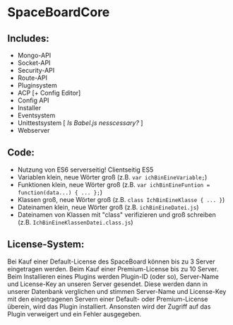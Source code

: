 SpaceBoardCore
==============

Includes:
---------
 - Mongo-API
 - Socket-API
 - Security-API
 - Route-API
 - Pluginsystem
 - ACP [+ Config Editor]
 - Config API
 - Installer
 - Eventsystem
 - Unittestsystem [ _Is Babel.js nesscessary?_ ]
 - Webserver
 
Code:
---------
 - Nutzung von ES6 serverseitig! Clientseitig ES5
 - Variablen klein, neue Wörter groß (z.B. `var ichBinEineVariable;`)
 - Funktionen klein, neue Wörter groß (z.B. `var ichBinEineFuntion = function(data...) { ... };`)
 - Klassen groß, neue Wörter groß (z.B. `class IchBinEineKlasse { ... }`)
 - Dateinamen klein, neue Wörter groß (z.B. `ichBinEineDatei.js`)
 - Dateinamen von Klassen mit "class" verifizieren und groß schreiben (z.B. `IchBinEineKlassenDatei.class.js`)
 
License-System:
---------------
 Bei Kauf einer Default-License des SpaceBoard können bis zu 3 Server eingetragen werden. Beim Kauf einer Premium-License bis zu 10 Server.
 Beim Installieren eines Plugins werden Plugin-ID (oder so), Server-Name und License-Key an unseren Server gesendet.
 Diese werden dann in unserer Datenbank verglichen und stimmen Server-Name und License-Key mit den eingetragenen Servern einer Default- oder Premium-License überein, wird das Plugin installiert.
 Ansonsten wird der Zugriff auf das Plugin verweigert und ein Fehler ausgegeben.

